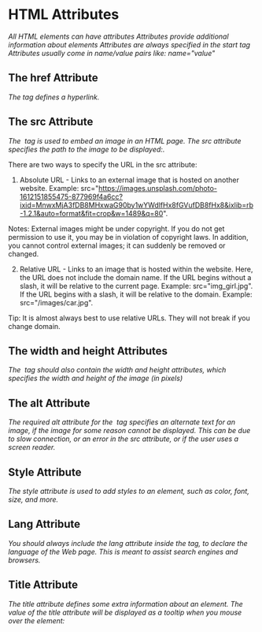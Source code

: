 # HTML Attributes

_All HTML elements can have attributes_
_Attributes provide additional information about elements_
_Attributes are always specified in the start tag_
_Attributes usually come in name/value pairs like: name="value"_

## The href Attribute

_The <a> tag defines a hyperlink._

## The src Attribute

_The <img> tag is used to embed an image in an HTML page. The src attribute specifies the path to the image to be displayed:._

There are two ways to specify the URL in the src attribute:

1. Absolute URL - Links to an external image that is hosted on another website. Example: src="https://images.unsplash.com/photo-1612151855475-877969f4a6cc?ixid=MnwxMjA3fDB8MHxwaG90by1wYWdlfHx8fGVufDB8fHx8&ixlib=rb-1.2.1&auto=format&fit=crop&w=1489&q=80".

Notes: External images might be under copyright. If you do not get permission to use it, you may be in violation of copyright laws. In addition, you cannot control external images; it can suddenly be removed or changed.

2. Relative URL - Links to an image that is hosted within the website. Here, the URL does not include the domain name. If the URL begins without a slash, it will be relative to the current page. Example: src="img_girl.jpg". If the URL begins with a slash, it will be relative to the domain. Example: src="/images/car.jpg".

Tip: It is almost always best to use relative URLs. They will not break if you change domain.

## The width and height Attributes

_The <img> tag should also contain the width and height attributes, which specifies the width and height of the image (in pixels)_

## The alt Attribute

_The required alt attribute for the <img> tag specifies an alternate text for an image, if the image for some reason cannot be displayed. This can be due to slow connection, or an error in the src attribute, or if the user uses a screen reader._

## Style Attribute

_The style attribute is used to add styles to an element, such as color, font, size, and more._

## Lang Attribute

_You should always include the lang attribute inside the <html> tag, to declare the language of the Web page. This is meant to assist search engines and browsers._

## Title Attribute

_The title attribute defines some extra information about an element. The value of the title attribute will be displayed as a tooltip when you mouse over the element:_
